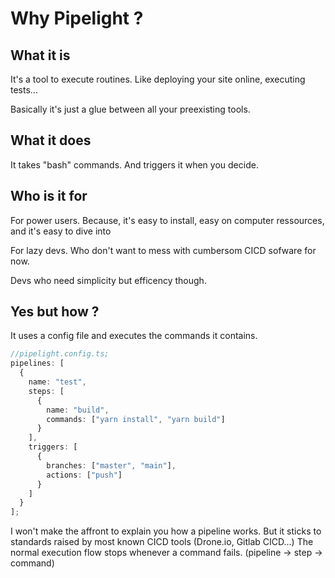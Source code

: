 # Why Pipelight ?

## What it is

It's a tool to execute routines.
Like deploying your site online, executing tests...

Basically it's just a glue between all your preexisting tools.

## What it does

It takes "bash" commands.
And triggers it when you decide.

## Who is it for

For power users.
Because, it's easy to install, easy on computer ressources, and it's easy to dive into

For lazy devs.
Who don't want to mess with cumbersom CICD sofware for now.

Devs who need simplicity but efficency though.

## Yes but how ?

It uses a config file and executes the commands it contains.

```ts
//pipelight.config.ts;
pipelines: [
  {
    name: "test",
    steps: [
      {
        name: "build",
        commands: ["yarn install", "yarn build"]
      }
    ],
    triggers: [
      {
        branches: ["master", "main"],
        actions: ["push"]
      }
    ]
  }
];
```

I won't make the affront to explain you how a pipeline works.
But it sticks to standards raised by most known CICD tools (Drone.io, Gitlab CICD...)
The normal execution flow stops whenever a command fails. (pipeline -> step -> command)
